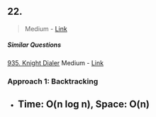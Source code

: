 ## 22. 

> Medium - [Link]()
>
> 

##### Similar Questions

[935. Knight Dialer](935.%20Knight%20Dialer.md)	Medium - [Link](https://leetcode.com/problems/knight-dialer/)



### Approach 1: Backtracking

- Time: O(n log n), Space: O(n)
  - 

```java

```


